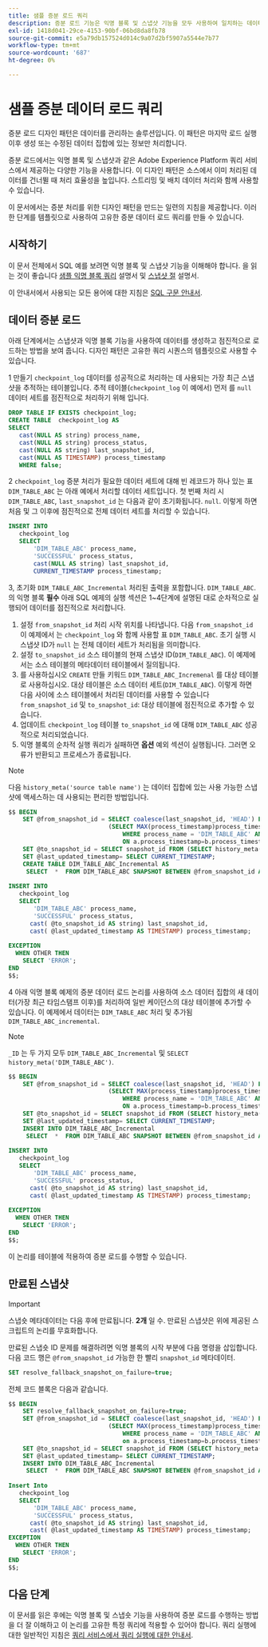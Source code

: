 ```yaml
---
title: 샘플 증분 로드 쿼리
description: 증분 로드 기능은 익명 블록 및 스냅샷 기능을 모두 사용하여 일치하는 데이터를 무시하면서 데이터 레이크에서 데이터 웨어하우스로 데이터를 이동하는 거의 실시간 솔루션을 제공합니다.
exl-id: 1418d041-29ce-4153-90bf-06bd8da8fb78
source-git-commit: e5a79db157524d014c9a07d2bf5907a5544e7b77
workflow-type: tm+mt
source-wordcount: '687'
ht-degree: 0%

---
```


# 샘플 증분 데이터 로드 쿼리

증분 로드 디자인 패턴은 데이터를 관리하는 솔루션입니다. 이 패턴은 마지막 로드 실행 이후 생성 또는 수정된 데이터 집합에 있는 정보만 처리합니다.

증분 로드에서는 익명 블록 및 스냅샷과 같은 Adobe Experience Platform 쿼리 서비스에서 제공하는 다양한 기능을 사용합니다. 이 디자인 패턴은 소스에서 이미 처리된 데이터를 건너뛸 때 처리 효율성을 높입니다. 스트리밍 및 배치 데이터 처리와 함께 사용할 수 있습니다.

이 문서에서는 증분 처리를 위한 디자인 패턴을 만드는 일련의 지침을 제공합니다. 이러한 단계를 템플릿으로 사용하여 고유한 증분 데이터 로드 쿼리를 만들 수 있습니다.

## 시작하기

이 문서 전체에서 SQL 예를 보려면 익명 블록 및 스냅샷 기능을 이해해야 합니다. 을 읽는 것이 좋습니다 [샘플 익명 블록 쿼리](./anonymous-block.md) 설명서 및 [스냅샷 절](../sql/syntax.md#snapshot-clause) 설명서.

이 안내서에서 사용되는 모든 용어에 대한 지침은 [SQL 구문 안내서](../sql/syntax.md).

## 데이터 증분 로드

아래 단계에서는 스냅샷과 익명 블록 기능을 사용하여 데이터를 생성하고 점진적으로 로드하는 방법을 보여 줍니다. 디자인 패턴은 고유한 쿼리 시퀀스의 템플릿으로 사용할 수 있습니다.

1 만들기 `checkpoint_log` 데이터를 성공적으로 처리하는 데 사용되는 가장 최근 스냅샷을 추적하는 테이블입니다. 추적 테이블(`checkpoint_log` 이 예에서) 먼저 를 `null` 데이터 세트를 점진적으로 처리하기 위해 입니다.

```SQL
DROP TABLE IF EXISTS checkpoint_log;
CREATE TABLE  checkpoint_log AS
SELECT
   cast(NULL AS string) process_name,
   cast(NULL AS string) process_status,
   cast(NULL AS string) last_snapshot_id,
   cast(NULL AS TIMESTAMP) process_timestamp
   WHERE false;
```

2 `checkpoint_log` 증분 처리가 필요한 데이터 세트에 대해 빈 레코드가 하나 있는 표 `DIM_TABLE_ABC` 는 아래 예에서 처리할 데이터 세트입니다. 첫 번째 처리 시 `DIM_TABLE_ABC`, `last_snapshot_id` 는 다음과 같이 초기화됩니다. `null`. 이렇게 하면 처음 및 그 이후에 점진적으로 전체 데이터 세트를 처리할 수 있습니다.

```SQL
INSERT INTO
   checkpoint_log
   SELECT
       'DIM_TABLE_ABC' process_name,
       'SUCCESSFUL' process_status,
       cast(NULL AS string) last_snapshot_id,
       CURRENT_TIMESTAMP process_timestamp;
```

3, 초기화 `DIM_TABLE_ABC_Incremental` 처리된 출력을 포함합니다. `DIM_TABLE_ABC`. 의 익명 블록 **필수** 아래 SQL 예제의 실행 섹션은 1~4단계에 설명된 대로 순차적으로 실행되어 데이터를 점진적으로 처리합니다.

1. 설정 `from_snapshot_id` 처리 시작 위치를 나타냅니다. 다음 `from_snapshot_id` 이 예제에서 는 `checkpoint_log` 와 함께 사용할 표 `DIM_TABLE_ABC`. 초기 실행 시 스냅샷 ID가 `null` 는 전체 데이터 세트가 처리됨을 의미합니다.
2. 설정 `to_snapshot_id` 소스 테이블의 현재 스냅샷 ID(`DIM_TABLE_ABC`). 이 예제에서는 소스 테이블의 메타데이터 테이블에서 질의됩니다.
3. 를 사용하십시오 `CREATE` 만들 키워드 `DIM_TABLE_ABC_Incremenal` 를 대상 테이블로 사용하십시오. 대상 테이블은 소스 데이터 세트(`DIM_TABLE_ABC`). 이렇게 하면 다음 사이에 소스 테이블에서 처리된 데이터를 사용할 수 있습니다 `from_snapshot_id` 및 `to_snapshot_id`: 대상 테이블에 점진적으로 추가할 수 있습니다.
4. 업데이트 `checkpoint_log` 테이블 `to_snapshot_id` 에 대해 `DIM_TABLE_ABC` 성공적으로 처리되었습니다.
5. 익명 블록의 순차적 실행 쿼리가 실패하면 **옵션** 예외 섹션이 실행됩니다. 그러면 오류가 반환되고 프로세스가 종료됩니다.

>[!NOTE]
>
>다음 `history_meta('source table name')` 는 데이터 집합에 있는 사용 가능한 스냅샷에 액세스하는 데 사용되는 편리한 방법입니다.

```SQL
$$ BEGIN
    SET @from_snapshot_id = SELECT coalesce(last_snapshot_id, 'HEAD') FROM checkpoint_log a JOIN
                            (SELECT MAX(process_timestamp)process_timestamp FROM checkpoint_log
                                WHERE process_name = 'DIM_TABLE_ABC' AND process_status = 'SUCCESSFUL' )b
                                ON a.process_timestamp=b.process_timestamp;
    SET @to_snapshot_id = SELECT snapshot_id FROM (SELECT history_meta('DIM_TABLE_ABC')) WHERE  is_current = true;
    SET @last_updated_timestamp= SELECT CURRENT_TIMESTAMP;
    CREATE TABLE DIM_TABLE_ABC_Incremental AS
     SELECT  *  FROM DIM_TABLE_ABC SNAPSHOT BETWEEN @from_snapshot_id AND @to_snapshot_id ;
 
INSERT INTO
   checkpoint_log
   SELECT
       'DIM_TABLE_ABC' process_name,
       'SUCCESSFUL' process_status,
      cast( @to_snapshot_id AS string) last_snapshot_id,
      cast( @last_updated_timestamp AS TIMESTAMP) process_timestamp;
 
EXCEPTION
  WHEN OTHER THEN
    SELECT 'ERROR';
END 
$$;
```

4 아래 익명 블록 예제의 증분 데이터 로드 논리를 사용하여 소스 데이터 집합의 새 데이터(가장 최근 타임스탬프 이후)를 처리하여 일반 케이던스의 대상 테이블에 추가할 수 있습니다. 이 예제에서 데이터는 `DIM_TABLE_ABC` 처리 및 추가됨 `DIM_TABLE_ABC_incremental`.

>[!NOTE]
>
> `_ID` 는 두 가지 모두 `DIM_TABLE_ABC_Incremental` 및 `SELECT history_meta('DIM_TABLE_ABC')`.

```SQL
$$ BEGIN
    SET @from_snapshot_id = SELECT coalesce(last_snapshot_id, 'HEAD') FROM checkpoint_log a join
                            (SELECT MAX(process_timestamp)process_timestamp FROM checkpoint_log
                                WHERE process_name = 'DIM_TABLE_ABC' AND process_status = 'SUCCESSFUL' )b
                                ON a.process_timestamp=b.process_timestamp;
    SET @to_snapshot_id = SELECT snapshot_id FROM (SELECT history_meta('DIM_TABLE_ABC')) WHERE  is_current = true;
    SET @last_updated_timestamp= SELECT CURRENT_TIMESTAMP;
    INSERT INTO DIM_TABLE_ABC_Incremental
     SELECT  *  FROM DIM_TABLE_ABC SNAPSHOT BETWEEN @from_snapshot_id AND @to_snapshot_id WHERE NOT EXISTS (SELECT _id FROM DIM_TABLE_ABC_Incremental a WHERE _id=a._id);
 
INSERT INTO
   checkpoint_log
   SELECT
       'DIM_TABLE_ABC' process_name,
       'SUCCESSFUL' process_status,
      cast( @to_snapshot_id AS string) last_snapshot_id,
      cast( @last_updated_timestamp AS TIMESTAMP) process_timestamp;
 
EXCEPTION
  WHEN OTHER THEN
    SELECT 'ERROR';
END
$$;
```

이 논리를 테이블에 적용하여 증분 로드를 수행할 수 있습니다.

## 만료된 스냅샷

>[!IMPORTANT]
>
>스냅숏 메타데이터는 다음 후에 만료됩니다. **2개** 일 수. 만료된 스냅샷은 위에 제공된 스크립트의 논리를 무효화합니다.

만료된 스냅숏 ID 문제를 해결하려면 익명 블록의 시작 부분에 다음 명령을 삽입합니다. 다음 코드 행은 `@from_snapshot_id` 가능한 한 빨리 `snapshot_id` 메타데이터.

```SQL
SET resolve_fallback_snapshot_on_failure=true;
```

전체 코드 블록은 다음과 같습니다.

```SQL
$$ BEGIN
    SET resolve_fallback_snapshot_on_failure=true;
    SET @from_snapshot_id = SELECT coalesce(last_snapshot_id, 'HEAD') FROM checkpoint_log a JOIN
                            (SELECT MAX(process_timestamp)process_timestamp FROM checkpoint_log
                                WHERE process_name = 'DIM_TABLE_ABC' AND process_status = 'SUCCESSFUL' )b
                                on a.process_timestamp=b.process_timestamp;
    SET @to_snapshot_id = SELECT snapshot_id FROM (SELECT history_meta('DIM_TABLE_ABC')) WHERE  is_current = true;
    SET @last_updated_timestamp= SELECT CURRENT_TIMESTAMP;
    INSERT INTO DIM_TABLE_ABC_Incremental
     SELECT  *  FROM DIM_TABLE_ABC SNAPSHOT BETWEEN @from_snapshot_id AND @to_snapshot_id WHERE NOT EXISTS (SELECT _id FROM DIM_TABLE_ABC_Incremental a WHERE _id=a._id);
 
Insert Into
   checkpoint_log
   SELECT
       'DIM_TABLE_ABC' process_name,
       'SUCCESSFUL' process_status,
      cast( @to_snapshot_id AS string) last_snapshot_id,
      cast( @last_updated_timestamp AS TIMESTAMP) process_timestamp;
EXCEPTION
  WHEN OTHER THEN
    SELECT 'ERROR';
END
$$;
```

## 다음 단계

이 문서를 읽은 후에는 익명 블록 및 스냅숏 기능을 사용하여 증분 로드를 수행하는 방법을 더 잘 이해하고 이 논리를 고유한 특정 쿼리에 적용할 수 있어야 합니다. 쿼리 실행에 대한 일반적인 지침은 [쿼리 서비스에서 쿼리 실행에 대한 안내서](./writing-queries.md).
